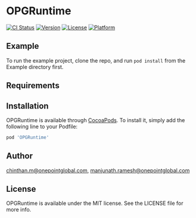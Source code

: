 # OPGRuntime

[![CI Status](http://img.shields.io/travis/manjunath.ramesh@onepointglobal.com/OPGRuntime.svg?style=flat)](https://travis-ci.org/manjunath.ramesh@onepointglobal.com/OPGRuntime)
[![Version](https://img.shields.io/cocoapods/v/OPGRuntime.svg?style=flat)](http://cocoapods.org/pods/OPGRuntime)
[![License](https://img.shields.io/cocoapods/l/OPGRuntime.svg?style=flat)](http://cocoapods.org/pods/OPGRuntime)
[![Platform](https://img.shields.io/cocoapods/p/OPGRuntime.svg?style=flat)](http://cocoapods.org/pods/OPGRuntime)

## Example

To run the example project, clone the repo, and run `pod install` from the Example directory first.

## Requirements

## Installation

OPGRuntime is available through [CocoaPods](http://cocoapods.org). To install
it, simply add the following line to your Podfile:

```ruby
pod 'OPGRuntime'
```

## Author

chinthan.m@onepointglobal.com, manjunath.ramesh@onepointglobal.com

## License

OPGRuntime is available under the MIT license. See the LICENSE file for more info.
